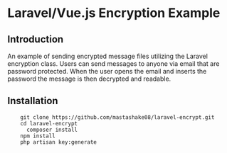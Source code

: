 # Laravel/Vue.js Encryption Example

## Introduction

An example of sending encrypted message files utilizing the Laravel encryption class. Users can send messages to anyone via email that are password protected. When the user opens the email and inserts the password the message is then decrypted and readable.

## Installation

        git clone https://github.com/mastashake08/laravel-encrypt.git
        cd laravel-encrypt
          composer install
        npm install
        php artisan key:generate
